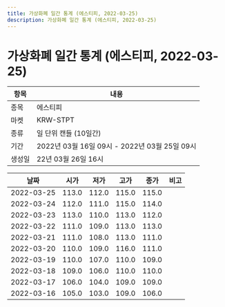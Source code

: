 ```yaml
---
title: 가상화폐 일간 통계 (에스티피, 2022-03-25)
description: 가상화폐 일간 통계 (에스티피, 2022-03-25)
---
```


가상화폐 일간 통계 (에스티피, 2022-03-25)
===

|항목|내용|
|--|--|
|종목|에스티피|
|마켓|KRW-STPT|
|종류|일 단위 캔들 (10일간)|
|기간|2022년 03월 16일 09시 - 2022년 03월 25일 09시|
|생성일|22년 03월 26일 16시|


|날짜|시가|저가|고가|종가|비고|
|--|--|--|--|--|--|
|2022-03-25|113.0|112.0|115.0|115.0|    |
|2022-03-24|112.0|111.0|115.0|114.0|    |
|2022-03-23|113.0|110.0|113.0|112.0|    |
|2022-03-22|111.0|109.0|113.0|113.0|    |
|2022-03-21|111.0|108.0|113.0|111.0|    |
|2022-03-20|110.0|109.0|116.0|111.0|    |
|2022-03-19|110.0|107.0|110.0|109.0|    |
|2022-03-18|109.0|106.0|110.0|110.0|    |
|2022-03-17|106.0|104.0|109.0|109.0|    |
|2022-03-16|105.0|103.0|109.0|106.0|    |
